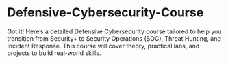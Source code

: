 # Defensive-Cybersecurity-Course
Got it! Here’s a detailed Defensive Cybersecurity course tailored to help you transition from Security+ to Security Operations (SOC), Threat Hunting, and Incident Response. This course will cover theory, practical labs, and projects to build real-world skills.
